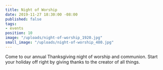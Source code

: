 ```yaml
---
title: Night of Worship
date: 2019-11-27 18:30:00 -08:00
published: false
tags:
- events
position: 10
image: "/uploads/night-of-worship_1920.jpg"
small_image: "/uploads/night-of-worship_480.jpg"
---
```


Come to our annual Thanksgiving night of worship and communion. Start your holiday off right by giving thanks to the creator of all things.